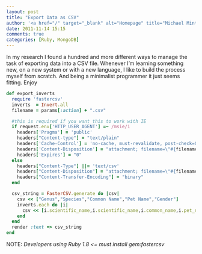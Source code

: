 ```yaml
---
layout: post
title: "Export Data as CSV"
author: '<a href="/" target="_blank" alt="Homepage" title="Michael Minter">Michael Minter</a>'
date: 2011-11-14 15:15
comments: true
categories: [Ruby, MongoDB]
---
```


In my research I found a hundred and more different ways to manage the task of exporting data into a CSV file. Whenever I’m learning something new, on a new system or with a new language, I like to build the process myself from scratch. And being a minimalist programmer it just seems fitting. Enjoy

<!--more-->

``` ruby
def export_inverts
  require 'fastercsv'
  inverts  = Invert.all
  filename = params[:action] + ".csv"

  #this is required if you want this to work with IE
  if request.env['HTTP_USER_AGENT'] =~ /msie/i
    headers['Pragma'] = 'public'
    headers["Content-type"] = "text/plain"
    headers['Cache-Control'] = 'no-cache, must-revalidate, post-check=0, pre-check=0'
    headers['Content-Disposition'] = "attachment; filename=\"#{filename}\""
    headers['Expires'] = "0"
  else
    headers["Content-Type"] ||= 'text/csv'
    headers["Content-Disposition"] = "attachment; filename=\"#{filename}\""
    headers["Content-Transfer-Encoding"] = "binary"
  end

  csv_string = FasterCSV.generate do |csv|
    csv << ["Genus","Species","Common Name","Pet Name","Gender"]
    inverts.each do |i|
      csv << [i.scientific_name,i.scientific_name,i.common_name,i.pet_name,i.gender]
    end
  end
  render :text => csv_string
end
```

NOTE: *Developers using Ruby 1.8 <= must install gem:fastercsv*